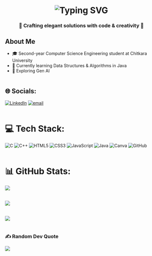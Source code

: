 
<h1 align="center">
  <img src="https://readme-typing-svg.herokuapp.com?font=Fira+Code&weight=700&size=35&pause=1000&color=00D9FF&center=true&vCenter=true&width=600&lines=Hi+there%2C+I'm+Vivek+Gour+%F0%9F%91%8B;Full-Stack+Developer+%F0%9F%9A%80;CS+Student+%F0%9F%8E%93;Hackathon+Winner+%F0%9F%8F%86" alt="Typing SVG" />
</h1>
<h3 align="center">🌟 Crafting elegant solutions with code & creativity 🌟</h3>

## About Me

- 🎓 Second-year Computer Science Engineering student at Chitkara University
- 🌱 Currently learning Data Structures & Algorithms in Java
- 🚀 Exploring Gen AI
  <br></br>


## 🌐 Socials:
[![LinkedIn](https://img.shields.io/badge/LinkedIn-%230077B5.svg?logo=linkedin&logoColor=white)](https://linkedin.com/in/vivekgour7) [![email](https://img.shields.io/badge/Email-D14836?logo=gmail&logoColor=white)](mailto:vivekgour.dev@gmail.com) 
<br></br>

# 💻 Tech Stack:
![C](https://img.shields.io/badge/c-%2300599C.svg?style=for-the-badge&logo=c&logoColor=white) ![C++](https://img.shields.io/badge/c++-%2300599C.svg?style=for-the-badge&logo=c%2B%2B&logoColor=white) ![HTML5](https://img.shields.io/badge/html5-%23E34F26.svg?style=for-the-badge&logo=html5&logoColor=white) ![CSS3](https://img.shields.io/badge/css3-%231572B6.svg?style=for-the-badge&logo=css3&logoColor=white) ![JavaScript](https://img.shields.io/badge/javascript-%23323330.svg?style=for-the-badge&logo=javascript&logoColor=%23F7DF1E) ![Java](https://img.shields.io/badge/java-%23ED8B00.svg?style=for-the-badge&logo=openjdk&logoColor=white) ![Canva](https://img.shields.io/badge/Canva-%2300C4CC.svg?style=for-the-badge&logo=Canva&logoColor=white) ![GitHub](https://img.shields.io/badge/github-%23121011.svg?style=for-the-badge&logo=github&logoColor=white)
<br></br>

# 📊 GitHub Stats:
![](https://github-readme-stats.vercel.app/api?username=vivek0646&theme=blue_navy&hide_border=false&include_all_commits=true&count_private=true)<br/>
<br></br>
![](https://nirzak-streak-stats.vercel.app/?user=vivek0646&theme=blue_navy&hide_border=false)<br/>
<br></br>
![](https://github-readme-stats.vercel.app/api/top-langs/?username=vivek0646&theme=blue_navy&hide_border=false&include_all_commits=true&count_private=true&layout=compact)
<br></br>

### ✍️ Random Dev Quote
![](https://quotes-github-readme.vercel.app/api?type=horizontal&theme=tokyonight)

<!-- Proudly created with GPRM ( https://gprm.itsvg.in ) -->
